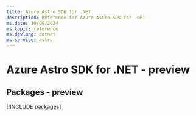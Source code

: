 ```yaml
---
title: Azure Astro SDK for .NET
description: Reference for Azure Astro SDK for .NET
ms.date: 10/09/2024
ms.topic: reference
ms.devlang: dotnet
ms.service: astro
---
```

# Azure Astro SDK for .NET - preview
## Packages - preview
[!INCLUDE [packages](astro-index.md)]
